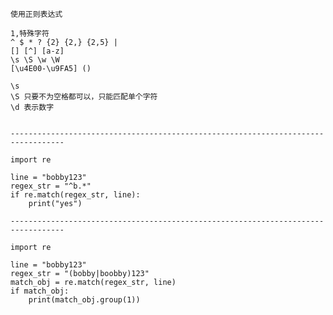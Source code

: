 	使用正则表达式
	
	1,特殊字符
	^ $ * ? {2} {2,} {2,5} |
	[] [^] [a-z]
	\s \S \w \W
	[\u4E00-\u9FA5] () 

	\s 
	\S 只要不为空格都可以，只能匹配单个字符
	\d 表示数字

	
	----------------------------------------------------------------------------------
	
	import re
	
	line = "bobby123"
	regex_str = "^b.*"
	if re.match(regex_str, line):
		print("yes")
		
	----------------------------------------------------------------------------------
	
	import re
	
	line = "bobby123"
	regex_str = "(bobby|boobby)123"
	match_obj = re.match(regex_str, line)
	if match_obj:
		print(match_obj.group(1))

